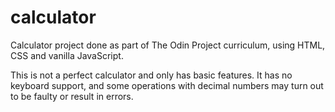 # calculator

Calculator project done as part of The Odin Project curriculum, using HTML, CSS and vanilla JavaScript.

This is not a perfect calculator and only has basic features. It has no keyboard support, and some operations with decimal numbers may turn out to be faulty or result in errors.

